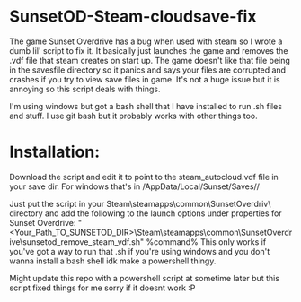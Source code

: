 # SunsetOD-Steam-cloudsave-fix
The game Sunset Overdrive has a bug when used with steam so I wrote a dumb lil' script to fix it. It basically just launches the game and removes the .vdf file that steam creates on start up. The game doesn't like that file being in the savesfile directory so it panics and says your files are corrupted and crashes if you try to view save files in game. It's not a huge issue but it is annoying so this script deals with things. 

I'm using windows but got a bash shell that I have installed to run .sh files and stuff. I use git bash but it probably works with other things too. 

# Installation: 
Download the script and edit it to point to the steam_autocloud.vdf file in your save dir. For windows that's in <home>/AppData/Local/Sunset/Saves/<somenumber>/

Just put the script in your Steam\steamapps\common\SunsetOverdriv\ directory and add the following to the launch options under properties for Sunset Overdrive:
  "<Your_Path_TO_SUNSETOD_DIR>\Steam\steamapps\common\SunsetOverdrive\sunsetod_remove_steam_vdf.sh" %command%
This only works if you've got a way to run that .sh if you're using windows and you don't wanna install a bash shell idk make a powershell thingy.

Might update this repo with a powershell script at sometime later but this script fixed things for me sorry if it doesnt work :P
